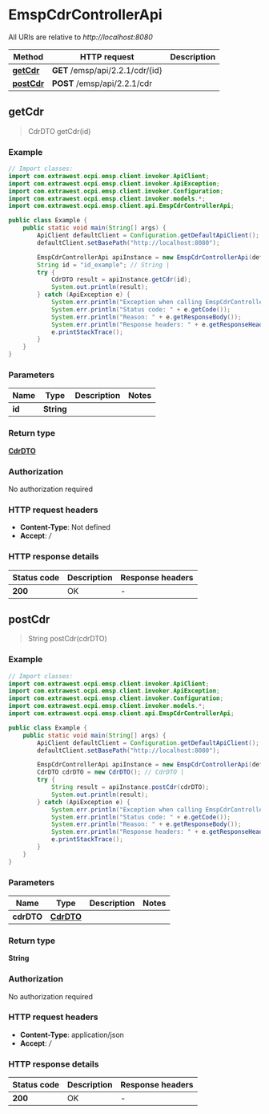 # EmspCdrControllerApi

All URIs are relative to *http://localhost:8080*

| Method | HTTP request | Description |
|------------- | ------------- | -------------|
| [**getCdr**](EmspCdrControllerApi.md#getCdr) | **GET** /emsp/api/2.2.1/cdr/{id} |  |
| [**postCdr**](EmspCdrControllerApi.md#postCdr) | **POST** /emsp/api/2.2.1/cdr |  |



## getCdr

> CdrDTO getCdr(id)



### Example

```java
// Import classes:
import com.extrawest.ocpi.emsp.client.invoker.ApiClient;
import com.extrawest.ocpi.emsp.client.invoker.ApiException;
import com.extrawest.ocpi.emsp.client.invoker.Configuration;
import com.extrawest.ocpi.emsp.client.invoker.models.*;
import com.extrawest.ocpi.emsp.client.api.EmspCdrControllerApi;

public class Example {
    public static void main(String[] args) {
        ApiClient defaultClient = Configuration.getDefaultApiClient();
        defaultClient.setBasePath("http://localhost:8080");

        EmspCdrControllerApi apiInstance = new EmspCdrControllerApi(defaultClient);
        String id = "id_example"; // String | 
        try {
            CdrDTO result = apiInstance.getCdr(id);
            System.out.println(result);
        } catch (ApiException e) {
            System.err.println("Exception when calling EmspCdrControllerApi#getCdr");
            System.err.println("Status code: " + e.getCode());
            System.err.println("Reason: " + e.getResponseBody());
            System.err.println("Response headers: " + e.getResponseHeaders());
            e.printStackTrace();
        }
    }
}
```

### Parameters


| Name | Type | Description  | Notes |
|------------- | ------------- | ------------- | -------------|
| **id** | **String**|  | |

### Return type

[**CdrDTO**](CdrDTO.md)

### Authorization

No authorization required

### HTTP request headers

- **Content-Type**: Not defined
- **Accept**: */*


### HTTP response details
| Status code | Description | Response headers |
|-------------|-------------|------------------|
| **200** | OK |  -  |


## postCdr

> String postCdr(cdrDTO)



### Example

```java
// Import classes:
import com.extrawest.ocpi.emsp.client.invoker.ApiClient;
import com.extrawest.ocpi.emsp.client.invoker.ApiException;
import com.extrawest.ocpi.emsp.client.invoker.Configuration;
import com.extrawest.ocpi.emsp.client.invoker.models.*;
import com.extrawest.ocpi.emsp.client.api.EmspCdrControllerApi;

public class Example {
    public static void main(String[] args) {
        ApiClient defaultClient = Configuration.getDefaultApiClient();
        defaultClient.setBasePath("http://localhost:8080");

        EmspCdrControllerApi apiInstance = new EmspCdrControllerApi(defaultClient);
        CdrDTO cdrDTO = new CdrDTO(); // CdrDTO | 
        try {
            String result = apiInstance.postCdr(cdrDTO);
            System.out.println(result);
        } catch (ApiException e) {
            System.err.println("Exception when calling EmspCdrControllerApi#postCdr");
            System.err.println("Status code: " + e.getCode());
            System.err.println("Reason: " + e.getResponseBody());
            System.err.println("Response headers: " + e.getResponseHeaders());
            e.printStackTrace();
        }
    }
}
```

### Parameters


| Name | Type | Description  | Notes |
|------------- | ------------- | ------------- | -------------|
| **cdrDTO** | [**CdrDTO**](CdrDTO.md)|  | |

### Return type

**String**

### Authorization

No authorization required

### HTTP request headers

- **Content-Type**: application/json
- **Accept**: */*


### HTTP response details
| Status code | Description | Response headers |
|-------------|-------------|------------------|
| **200** | OK |  -  |

